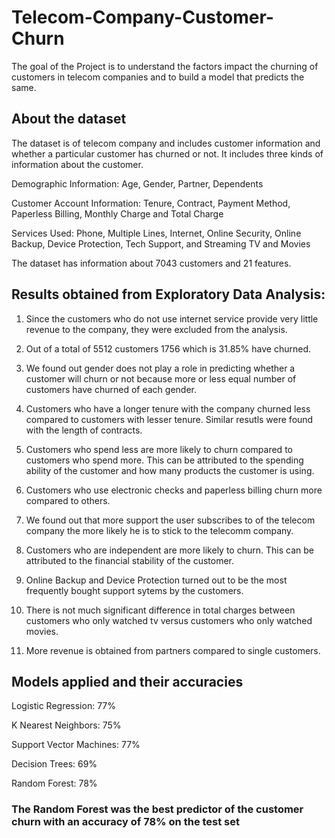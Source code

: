 # Telecom-Company-Customer-Churn
The goal of the Project is to understand the factors impact the churning of customers in telecom companies and to build a model that predicts the same.

## About the dataset

The dataset is of telecom company and includes customer information and whether a particular customer has churned or not. It includes three kinds of information about the customer.

Demographic Information: Age, Gender, Partner, Dependents

Customer Account Information: Tenure, Contract, Payment Method, Paperless Billing, Monthly Charge and Total Charge

Services Used: Phone, Multiple Lines, Internet, Online Security, Online Backup, Device Protection, Tech Support, and Streaming TV and Movies

The dataset has information about 7043 customers and 21 features.

## Results obtained from Exploratory Data Analysis:

1. Since the customers who do not use internet service provide very little revenue to the company, they were excluded from the analysis.

2. Out of a total of 5512 customers 1756 which is 31.85% have churned.

3. We found out gender does not play a role in predicting whether a customer will churn or not because more or less equal number of customers have churned of each gender.

4. Customers who have a longer tenure with the company churned less compared to customers with lesser tenure. Similar resutls were found with the length of contracts.

5. Customers who spend less are more likely to churn compared to customers who spend more. This can be attributed to the spending ability of the customer and how many products      the customer is using.

6. Customers who use electronic checks and paperless billing churn more compared to others.

7. We found out that more support the user subscribes to of the telecom company the more likely he is to stick to the telecomm company.

8. Customers who are independent are more likely to churn. This can be attributed to the financial stability of the customer.

9. Online Backup and Device Protection turned out to be the most frequently bought support sytems by the customers.

10. There is not much significant difference in total charges between customers who only watched tv versus customers who only watched movies.

11. More revenue is obtained from partners compared to single customers.

## Models applied and their accuracies

Logistic Regression: 77%

K Nearest Neighbors: 75%

Support Vector Machines: 77%

Decision Trees: 69%

Random Forest: 78%

### The Random Forest was the best predictor of the customer churn with an accuracy of 78% on the test set
